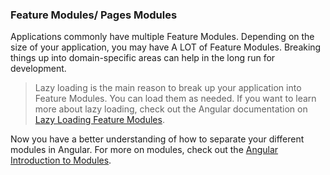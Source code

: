 ### Feature Modules/ Pages Modules

Applications commonly have multiple Feature Modules. Depending on the size of your application, you may have A LOT of
Feature Modules. Breaking things up into domain-specific areas can help in the long run for development.

> Lazy loading is the main reason to break up your application into Feature Modules. You can load them as needed. If you
> want to learn more about lazy loading, check out the Angular documentation
> on [Lazy Loading Feature Modules](https://angular.io/guide/lazy-loading-ngmodules).

Now you have a better understanding of how to separate your different modules in Angular. For more on modules, check out
the [Angular Introduction to Modules](https://angular.io/guide/architecture-modules).
